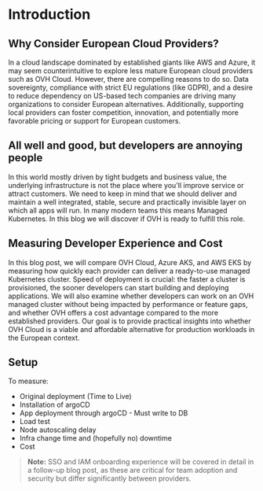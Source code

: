 # Introduction

## Why Consider European Cloud Providers?

In a cloud landscape dominated by established giants like AWS and Azure, it may seem counterintuitive to explore less mature European cloud providers such as OVH Cloud. However, there are compelling reasons to do so. Data sovereignty, compliance with strict EU regulations (like GDPR), and a desire to reduce dependency on US-based tech companies are driving many organizations to consider European alternatives. Additionally, supporting local providers can foster competition, innovation, and potentially more favorable pricing or support for European customers.

## All well and good, but developers are annoying people
In this world mostly driven by tight budgets and business value, the underlying infrastructure is not the place where you'll improve service or attract customers. We need to keep in mind that we should deliver and maintain a well integrated, stable, secure and practically invisible layer on which all apps will run. In many modern teams this means Managed Kubernetes. In this blog we will discover if OVH is ready to fulfill this role.

## Measuring Developer Experience and Cost

In this blog post, we will compare OVH Cloud, Azure AKS, and AWS EKS by measuring how quickly each provider can deliver a ready-to-use managed Kubernetes cluster. Speed of deployment is crucial: the faster a cluster is provisioned, the sooner developers can start building and deploying applications. We will also examine whether developers can work on an OVH managed cluster without being impacted by performance or feature gaps, and whether OVH offers a cost advantage compared to the more established providers. Our goal is to provide practical insights into whether OVH Cloud is a viable and affordable alternative for production workloads in the European context.

## Setup
To measure:
- Original deployment (Time to Live)
- Installation of argoCD
- App deployment through argoCD - Must write to DB
- Load test
- Node autoscaling delay
- Infra change time and (hopefully no) downtime 
- Cost

> **Note:** SSO and IAM onboarding experience will be covered in detail in a follow-up blog post, as these are critical for team adoption and security but differ significantly between providers.